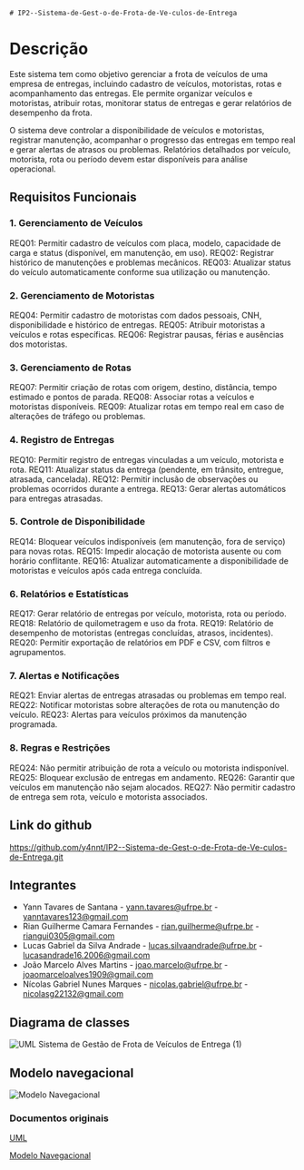     # IP2--Sistema-de-Gest-o-de-Frota-de-Ve-culos-de-Entrega

# Descrição
Este sistema tem como objetivo gerenciar a frota de veículos de uma empresa de entregas, incluindo cadastro de veículos, motoristas, rotas e acompanhamento das entregas. Ele permite organizar veículos e motoristas, atribuir rotas, monitorar status de entregas e gerar relatórios de desempenho da frota.

O sistema deve controlar a disponibilidade de veículos e motoristas, registrar manutenção, acompanhar o progresso das entregas em tempo real e gerar alertas de atrasos ou problemas. Relatórios detalhados por veículo, motorista, rota ou período devem estar disponíveis para análise operacional.

## Requisitos Funcionais
### 1. Gerenciamento de Veículos
REQ01: Permitir cadastro de veículos com placa, modelo, capacidade de carga e status (disponível, em manutenção, em uso).
REQ02: Registrar histórico de manutenções e problemas mecânicos.
REQ03: Atualizar status do veículo automaticamente conforme sua utilização ou manutenção.

### 2. Gerenciamento de Motoristas
REQ04: Permitir cadastro de motoristas com dados pessoais, CNH, disponibilidade e histórico de entregas.
REQ05: Atribuir motoristas a veículos e rotas específicas.
REQ06: Registrar pausas, férias e ausências dos motoristas.

### 3. Gerenciamento de Rotas
REQ07: Permitir criação de rotas com origem, destino, distância, tempo estimado e pontos de parada.
REQ08: Associar rotas a veículos e motoristas disponíveis.
REQ09: Atualizar rotas em tempo real em caso de alterações de tráfego ou problemas.

### 4. Registro de Entregas
REQ10: Permitir registro de entregas vinculadas a um veículo, motorista e rota.
REQ11: Atualizar status da entrega (pendente, em trânsito, entregue, atrasada, cancelada).
REQ12: Permitir inclusão de observações ou problemas ocorridos durante a entrega.
REQ13: Gerar alertas automáticos para entregas atrasadas.

### 5. Controle de Disponibilidade
REQ14: Bloquear veículos indisponíveis (em manutenção, fora de serviço) para novas rotas.
REQ15: Impedir alocação de motorista ausente ou com horário conflitante.
REQ16: Atualizar automaticamente a disponibilidade de motoristas e veículos após cada entrega concluída.

### 6. Relatórios e Estatísticas
REQ17: Gerar relatório de entregas por veículo, motorista, rota ou período.
REQ18: Relatório de quilometragem e uso da frota.
REQ19: Relatório de desempenho de motoristas (entregas concluídas, atrasos, incidentes).
REQ20: Permitir exportação de relatórios em PDF e CSV, com filtros e agrupamentos.

### 7. Alertas e Notificações
REQ21: Enviar alertas de entregas atrasadas ou problemas em tempo real.
REQ22: Notificar motoristas sobre alterações de rota ou manutenção do veículo.
REQ23: Alertas para veículos próximos da manutenção programada.

### 8. Regras e Restrições
REQ24: Não permitir atribuição de rota a veículo ou motorista indisponível.
REQ25: Bloquear exclusão de entregas em andamento.
REQ26: Garantir que veículos em manutenção não sejam alocados.
REQ27: Não permitir cadastro de entrega sem rota, veículo e motorista associados.

## Link do github
https://github.com/y4nnt/IP2--Sistema-de-Gest-o-de-Frota-de-Ve-culos-de-Entrega.git

## Integrantes
* Yann Tavares de Santana - yann.tavares@ufrpe.br - yanntavares123@gmail.com
* Rian Guilherme Camara Fernandes - rian.guilherme@ufrpe.br - riangui0305@gmail.com
* Lucas Gabriel da Silva Andrade - lucas.silvaandrade@ufrpe.br - lucasandrade16.2006@gmail.com
* João Marcelo Alves Martins - joao.marcelo@ufrpe.br - joaomarceloalves1909@gmail.com
* Nícolas Gabriel Nunes Marques - nicolas.gabriel@ufrpe.br - nicolasg22132@gmail.com

## Diagrama de classes
![UML Sistema de Gestão de Frota de Veículos de Entrega (1)](https://github.com/user-attachments/assets/fc983c38-71ca-467f-977c-e1f2522aa02e)

## Modelo navegacional
![Modelo Navegacional](https://github.com/user-attachments/assets/67bef25f-b008-4a2a-b87c-766611c143cf)


### Documentos originais
[UML](https://github.com/user-attachments/files/23109854/UML.Sistema.de.Gestao.de.Frota.de.Veiculos.de.Entrega.drawio.1.pdf)

[Modelo Navegacional](https://github.com/user-attachments/files/23287172/Modelo.Navegacional.pdf)





